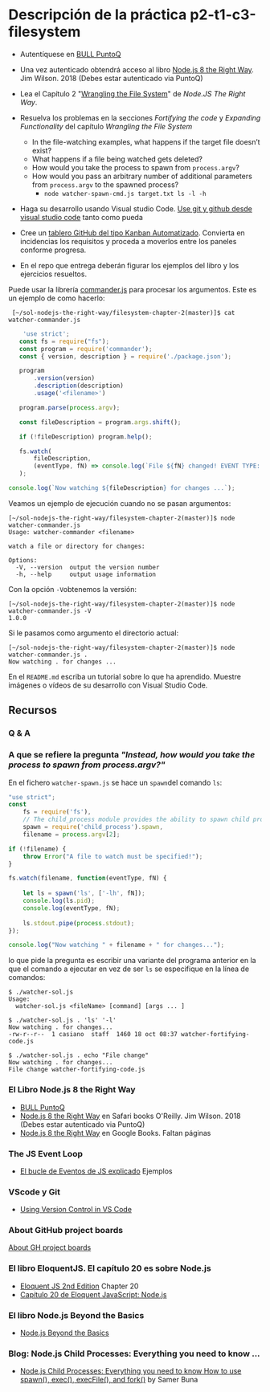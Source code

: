 # Descripción de la práctica p2-t1-c3-filesystem

* Autentíquese en [BULL PuntoQ](https://www.ull.es/servicios/biblioteca/servicios/puntoq/)
* Una vez autenticado obtendrá acceso al libro [Node.js 8 the Right Way](https://proquest-safaribooksonline-com.accedys2.bbtk.ull.es/9781680505344). Jim Wilson. 2018 (Debes estar autenticado via PuntoQ)
* Lea el Capítulo 2 "[Wrangling the File System](https://proquest-safaribooksonline-com.accedys2.bbtk.ull.es/book/web-development/9781680505344/part-idot-getting-up-to-speed-on-nodedotjs-8/chp_filesystem_html)" de *Node.JS The Right Way*. 
* Resuelva los problemas en la secciones *Fortifying the code* y *Expanding Functionality* del capítulo *Wrangling the File System*
  * In the file-watching examples, what happens if the target file doesn’t exist? 
  * What happens if a file being watched gets deleted?
  * How would you take the process to spawn from `process.argv`?
  * How would you pass an arbitrary number of additional parameters from `process.argv` to the spawned process?
    *  `node watcher-spawn-cmd.js target.txt ls -l -h`

* Haga su desarrollo usando Visual studio Code. [Use git y github desde visual studio code](https://code.visualstudio.com/docs/editor/versioncontrol) tanto como pueda
* Cree un [tablero GitHub del tipo Kanban Automatizado](https://help.github.com/en/github/managing-your-work-on-github/about-project-boards). Convierta en incidencias los requisitos y proceda a moverlos entre los paneles conforme progresa.
* En el repo que entrega deberán figurar los ejemplos del libro y los ejercicios resueltos.



Puede usar la librería  [commander.js](https://www.npmjs.com/package/commander) para procesar los argumentos. Este es un ejemplo de como hacerlo:
 
 ``` 
  [~/sol-nodejs-the-right-way/filesystem-chapter-2(master)]$ cat watcher-commander.js 
 ```

 ```js
     'use strict';
    const fs = require("fs");
    const program = require('commander');
    const { version, description } = require('./package.json');

    program
        .version(version)
        .description(description)
        .usage('<filename>')

    program.parse(process.argv);

    const fileDescription = program.args.shift();

    if (!fileDescription) program.help();

    fs.watch(
        fileDescription, 
        (eventType, fN) => console.log(`File ${fN} changed! EVENT TYPE: ${eventType}` )
    );

console.log(`Now watching ${fileDescription} for changes ...`);
```

Veamos un ejemplo de ejecución cuando no se pasan argumentos:

```
[~/sol-nodejs-the-right-way/filesystem-chapter-2(master)]$ node watcher-commander.js 
Usage: watcher-commander <filename>

watch a file or directory for changes:

Options:
  -V, --version  output the version number
  -h, --help     output usage information
```

Con la opción `-V`obtenemos la versión:

```
[~/sol-nodejs-the-right-way/filesystem-chapter-2(master)]$ node watcher-commander.js -V
1.0.0
```

Si le pasamos como argumento el directorio actual:

```
[~/sol-nodejs-the-right-way/filesystem-chapter-2(master)]$ node watcher-commander.js .
Now watching . for changes ...
```

En el `README.md` escriba un tutorial sobre lo que ha aprendido. Muestre imágenes o vídeos de su desarrollo con Visual Studio Code.

## Recursos

### Q & A

### A que se refiere la pregunta *"Instead, how would you take the process to spawn from process.argv?"*

En el fichero `watcher-spawn.js` se hace un `spawn`del comando `ls`:

```js
"use strict";
const
    fs = require('fs'),
    // The child_process module provides the ability to spawn child processes in a manner that is similar, but not identical, to popen
    spawn = require('child_process').spawn,
    filename = process.argv[2];

if (!filename) {
    throw Error("A file to watch must be specified!");
}

fs.watch(filename, function(eventType, fN) {
   
    let ls = spawn('ls', ['-lh', fN]);
    console.log(ls.pid);
    console.log(eventType, fN);
   
    ls.stdout.pipe(process.stdout);
});

console.log("Now watching " + filename + " for changes...");
```

lo que pide la pregunta es escribir una variante del programa anterior 
en la que el comando a ejecutar en vez de ser `ls` se especifique 
en la línea de comandos:

```
$ ./watcher-sol.js 
Usage:
  watcher-sol.js <fileName> [command] [args ... ]
```

```
$ ./watcher-sol.js . 'ls' '-l' 
Now watching . for changes...
-rw-r--r--  1 casiano  staff  1460 18 oct 08:37 watcher-fortifying-code.js
```

```
$ ./watcher-sol.js . echo "File change"
Now watching . for changes...
File change watcher-fortifying-code.js
```

### El Libro Node.js 8 the Right Way

* [BULL PuntoQ](https://www.ull.es/servicios/biblioteca/servicios/puntoq/)
* [Node.js 8 the Right Way](https://proquest-safaribooksonline-com.accedys2.bbtk.ull.es/9781680505344) en Safari books O'Reilly. Jim Wilson. 2018 (Debes estar autenticado via PuntoQ) 
* [Node.js 8 the Right Way](https://books.google.es/books?id=oA9QDwAAQBAJ&lpg=PT96&ots=-mLQPlvsSj&dq=should%20ldjclient%20emit%20a%20close%20event&hl=es&pg=PP1#v=onepage&q=should%20ldjclient%20emit%20a%20close%20event&f=false) en Google Books. Faltan páginas

### The JS Event Loop

* [El bucle de Eventos de JS explicado]({{site.baseurl}}/tema2-async/event-loop/) Ejemplos


### VScode y Git

* [Using Version Control in VS Code](https://code.visualstudio.com/docs/editor/versioncontrol)

### About GitHub project boards

[About GH project boards](https://help.github.com/en/github/managing-your-work-on-github/about-project-boards)

### El libro EloquentJS. El capítulo 20 es sobre Node.js

* [Eloquent JS 2nd Edition](http://eloquentjavascript.net/) Chapter 20
* [Capítulo 20 de Eloquent JavaScript: Node.js](http://eloquentjavascript.net/20_node.html) 

### El libro Node.js Beyond the Basics

* [Node.js Beyond the Basics](https://jscomplete.com/learn/node-beyond-basics)

### Blog: Node.js Child Processes: Everything you need to know ...

* [Node.js Child Processes: Everything you need to know How to use spawn(), exec(), execFile(), and fork()](https://medium.freecodecamp.org/node-js-child-processes-everything-you-need-to-know-e69498fe970a) by Samer Buna

